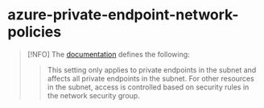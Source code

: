 # azure-private-endpoint-network-policies


> [!NFO]
> The [documentation][1] defines the following:
> > This setting only applies to private endpoints in the subnet and affects all private endpoints in the subnet. For other resources in the subnet, access is controlled based on security rules in the network security group.

[1]: https://learn.microsoft.com/en-us/azure/private-link/disable-private-endpoint-network-policy?tabs=network-policy-portal
